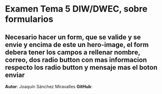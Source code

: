# Examen Tema 5 DIW/DWEC, sobre formularios

## Necesario hacer un form, que se valide y se envie y encima de este un hero-image, el form debera tener los campos a rellenar nombre, correo, dos radio button con mas informacion respecto los radio button y mensaje mas el boton enviar

**Autor**: Joaquín Sánchez Miravalles
**GitHub**: 